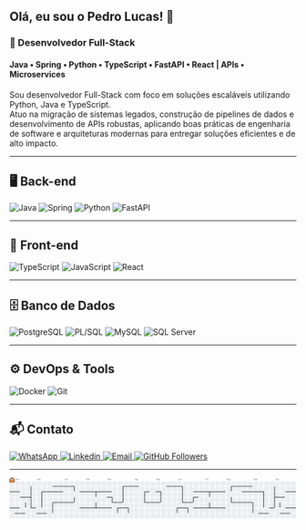 <h2 align="left">Olá, eu sou o Pedro Lucas! 👋</h2>
<h3 align="left">🚀 Desenvolvedor Full-Stack</h3>
<h4 align="left">Java • Spring • Python • TypeScript • FastAPI • React | APIs • Microservices</h4>

Sou desenvolvedor Full-Stack com foco em soluções escaláveis utilizando Python, Java e TypeScript.  
Atuo na migração de sistemas legados, construção de pipelines de dados e desenvolvimento de APIs robustas, aplicando boas práticas de engenharia de software e arquiteturas modernas para entregar soluções eficientes e de alto impacto.

---

## 🖥️ Back-end
<div align="left">
  <img src="https://img.shields.io/badge/Java-ED8B00?style=for-the-badge&logo=java&logoColor=white" alt="Java">
  <img src="https://img.shields.io/badge/Spring-6DB33F?style=for-the-badge&logo=spring&logoColor=white" alt="Spring">
  <img src="https://img.shields.io/badge/Python-3776AB?style=for-the-badge&logo=python&logoColor=white" alt="Python">
  <img src="https://img.shields.io/badge/FastAPI-009688?style=for-the-badge&logo=fastapi&logoColor=white" alt="FastAPI">
</div>

---

## 🎨 Front-end
<div align="left">
  <img src="https://img.shields.io/badge/TypeScript-3178C6?style=for-the-badge&logo=typescript&logoColor=white" alt="TypeScript">
  <img src="https://img.shields.io/badge/JavaScript-F7DF1E?style=for-the-badge&logo=javascript&logoColor=black" alt="JavaScript">
  <img src="https://img.shields.io/badge/React-61DAFB?style=for-the-badge&logo=react&logoColor=black" alt="React">
</div>

---

## 🗄️ Banco de Dados
<div align="left">
  <img src="https://img.shields.io/badge/PostgreSQL-4169E1?style=for-the-badge&logo=postgresql&logoColor=white" alt="PostgreSQL">
  <img src="https://img.shields.io/badge/PL%2FSQL-F80000?style=for-the-badge&logo=oracle&logoColor=white" alt="PL/SQL">
  <img src="https://img.shields.io/badge/MySQL-4479A1?style=for-the-badge&logo=mysql&logoColor=white" alt="MySQL">
  <img src="https://img.shields.io/badge/SQL%20Server-CC2927?style=for-the-badge&logo=microsoftsqlserver&logoColor=white" alt="SQL Server">
</div>


---

## ⚙️ DevOps & Tools
<div align="left">
  <img src="https://img.shields.io/badge/Docker-2496ED?style=for-the-badge&logo=docker&logoColor=white" alt="Docker">
  <img src="https://img.shields.io/badge/Git-F05032?style=for-the-badge&logo=git&logoColor=white" alt="Git">
</div>

---

## 📬 Contato
<div align="left">
  <a href="https://wa.me/5561992847748">
    <img src="https://img.shields.io/badge/-WhatsApp-25D366?style=for-the-badge&logo=whatsapp&logoColor=white" alt="WhatsApp">
  </a>
  <a href="https://www.linkedin.com/in/pedro-lucas-rodrigues-7880bb20a/">
    <img src="https://img.shields.io/badge/-LinkedIn-0A66C2?style=for-the-badge&logo=linkedin&logoColor=white" alt="Linkedin">
  </a>
  <a href="mailto:pedrolucas.rt@gmail.com">
    <img src="https://img.shields.io/badge/-Email-D14836?style=for-the-badge&logo=gmail&logoColor=white" alt="Email">
  </a>
  <a href="https://github.com/pedroynk">
    <img src="https://img.shields.io/github/followers/pedroynk?style=for-the-badge&logo=github&logoColor=white" alt="GitHub Followers">
  </a>
</div>

---

<picture>
  <source media="(prefers-color-scheme: dark)" srcset="https://raw.githubusercontent.com/pedroynk/pedroynk/output/pacman-contribution-graph-dark.svg">
  <source media="(prefers-color-scheme: light)" srcset="https://raw.githubusercontent.com/pedroynk/pedroynk/output/pacman-contribution-graph.svg">
  <img alt="Pac-Man contribution graph" src="https://raw.githubusercontent.com/pedroynk/pedroynk/output/pacman-contribution-graph.svg">
</picture>
